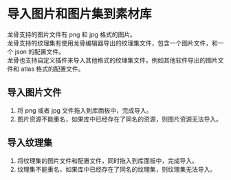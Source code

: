 # 导入图片和图片集到素材库

龙骨支持的图片文件有 png 和 jpg 格式的图片。
<br>龙骨支持的纹理集有使用龙骨编辑器导出的纹理集文件，包含一个图片文件，和一个 json 的配置文件。
<br>龙骨也支持自定义插件来导入其他格式的纹理集文件，例如其他软件导出的图片文件和 atlas 格式的配置文件。

## 导入图片文件
1. 将 png 或者 jpg 文件拖入到库面板中，完成导入。
2. 图片资源不能重名，如果库中已经存在了同名的资源，则图片资源无法导入。

## 导入纹理集
1. 将纹理集的图片文件和配置文件，同时拖入到库面板中，完成导入。
2. 纹理集不能重名，如果库中已经存在了同名的纹理集，则纹理集无法导入。